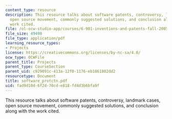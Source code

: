 ```yaml
---
content_type: resource
description: This resource talks about software patents, controversy, landmark cases,
  open source movement, commonly suggested solutions, and conclusion along with the
  work cited.
file: /ol-ocw-studio-app/courses/6-901-inventions-and-patents-fall-2005/fad9d10d6f2d70cde818fd4d3b6bfa9f_software_protctn.pdf
file_size: 49498
file_type: application/pdf
learning_resource_types:
- Projects
license: https://creativecommons.org/licenses/by-nc-sa/4.0/
ocw_type: OCWFile
parent_title: Projects
parent_type: CourseSection
parent_uid: c929091c-413a-12f0-1176-eb1861802dd2
resourcetype: Document
title: software_protctn.pdf
uid: fad9d10d-6f2d-70cd-e818-fd4d3b6bfa9f
---
```

This resource talks about software patents, controversy, landmark cases, open source movement, commonly suggested solutions, and conclusion along with the work cited.